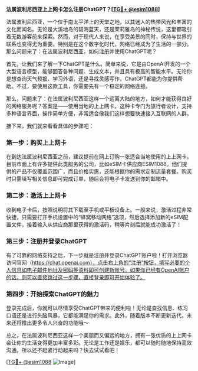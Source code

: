 **法属波利尼西亚上上网卡怎么注册ChatGPT？[[TG💪+ @esim1088](https://t.me/s/esim1088)]**

法属波利尼西亚，一个位于南太平洋上的天堂之地，以其迷人的热带风光和丰富的文化而闻名。无论是大溪地岛的碧海蓝天，还是茉莉雅岛的神秘传说，这里都吸引着无数游客前来探索。然而，对于现代人来说，在享受美景的同时，保持与世界的联系也变得尤为重要。特别是在这个数字化时代，网络已经成为了生活的一部分。那么问题来了：在法属波利尼西亚，如何注册并使用ChatGPT呢？

首先，让我们来了解一下ChatGPT是什么。简单来说，它是由OpenAI开发的一个大型语言模型，能够回答各种问题、生成文本，并且具有极高的智能水平。无论你是想查询天气预报、学习外语，还是寻找灵感写作，ChatGPT都能为你提供帮助。不过，要使用这款工具，你需要先有一个稳定的网络连接。

那么，问题来了：在法属波利尼西亚这样一个远离大陆的地方，如何才能获得良好的网络服务呢？答案是——使用当地的上上网卡。这种卡专门为旅行者设计，支持多种语言界面，操作简单方便，非常适合像我们这样想要快速接入互联网的人群。

接下来，我们就来看看具体的步骤吧：

### 第一步：购买上上网卡

在到达法属波利尼西亚之前，建议提前在网上订购一张适合当地使用的上上网卡。目前市面上有许多提供此类服务的公司，比如eSIM卡供应商ESIM1088。他们提供的产品不仅覆盖范围广，而且价格实惠，还能根据你的需求定制流量套餐。购买时只需填写相关信息即可完成订单，随后会将电子卡发送到你的邮箱中。

### 第二步：激活上上网卡

收到电子卡后，按照说明将其下载至手机或平板设备上。一般来说，激活过程非常快捷，只需要打开手机设置中的“蜂窝移动网络”选项，然后选择添加新的eSIM配置文件。接着输入从供应商那里获得的激活码，稍等片刻后就能成功激活了！

### 第三步：注册并登录ChatGPT

有了可靠的网络支持之后，下一步就是注册并登录ChatGPT账户啦！打开浏览器访问官网（https://chat.openai.com），点击右上角的“注册”按钮，填写必要的个人信息如电子邮件地址及密码等资料即可创建新账号。如果你已经有OpenAI账户的话，则可以直接跳过这一步骤，直接登录即可开始体验了。

### 第四步：开始探索ChatGPT的魅力

登录完成后，你就可以尽情享受ChatGPT带来的便利啦！无论是查找信息、练习口语还是进行头脑风暴，它都能满足你的需求。此外，随着版本不断更新迭代，未来还将推出更多令人兴奋的功能哦～

总之，在法属波利尼西亚这样一个美丽而又偏远的地方，拥有一张优质的上上网卡会让你的生活变得更加丰富多彩。无论是工作还是娱乐，都可以随时随地保持高效沟通。所以还不赶紧行动起来吗？快去试试看吧！

[[TG💪+ @esim1088](https://t.me/s/esim1088) ![Image](https://i.postimg.cc/4NQfJmqS/Snipaste-2025-05-13-00-14-12.png)]
